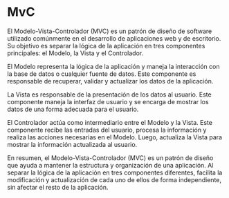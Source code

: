 # MvC
El Modelo-Vista-Controlador (MVC) es un patrón de diseño de software utilizado comúnmente en el desarrollo de aplicaciones web y de escritorio. Su objetivo es separar la lógica de la aplicación en tres componentes principales: el Modelo, la Vista y el Controlador.

El Modelo representa la lógica de la aplicación y maneja la interacción con la base de datos o cualquier fuente de datos. Este componente es responsable de recuperar, validar y actualizar los datos de la aplicación.

La Vista es responsable de la presentación de los datos al usuario. Este componente maneja la interfaz de usuario y se encarga de mostrar los datos de una forma adecuada para el usuario.

El Controlador actúa como intermediario entre el Modelo y la Vista. Este componente recibe las entradas del usuario, procesa la información y realiza las acciones necesarias en el Modelo. Luego, actualiza la Vista para mostrar la información actualizada al usuario.

En resumen, el Modelo-Vista-Controlador (MVC) es un patrón de diseño que ayuda a mantener la estructura y organización de una aplicación. Al separar la lógica de la aplicación en tres componentes diferentes, facilita la modificación y actualización de cada uno de ellos de forma independiente, sin afectar el resto de la aplicación.
